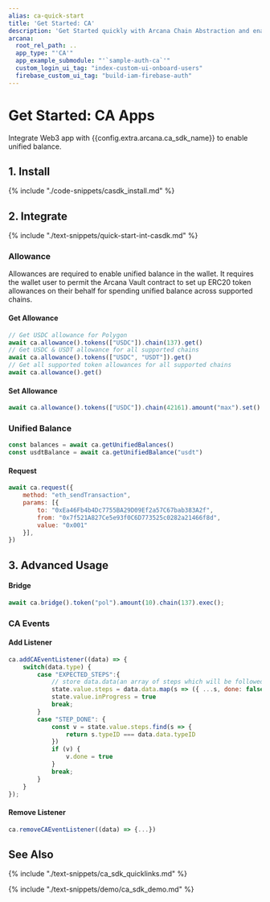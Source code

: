```yaml
---
alias: ca-quick-start
title: 'Get Started: CA'
description: 'Get Started quickly with Arcana Chain Abstraction and enable unified balance for users. Use the Arcana Developer Dashboard to register the app, get a client ID and then use the client ID to integrate the app with the Arcana CA SDK.'
arcana:
  root_rel_path: ..
  app_type: "'CA'"
  app_example_submodule: "'`sample-auth-ca`'"
  custom_login_ui_tag: "index-custom-ui-onboard-users"
  firebase_custom_ui_tag: "build-iam-firebase-auth"
---
```


# Get Started: CA Apps

Integrate Web3 app with {{config.extra.arcana.ca_sdk_name}} to enable unified balance.

<!---
## Prerequisites

{% include "./text-snippets/quick-start-reg-config-ca.md" %}
--->

## 1. Install

{% include "./code-snippets/casdk_install.md" %}

## 2. Integrate

{% include "./text-snippets/quick-start-int-casdk.md" %}

### Allowance

Allowances are required to enable unified balance in the wallet. It requires the wallet user to permit the Arcana Vault contract to set up ERC20 token allowances on their behalf for spending unified balance across supported chains. 

#### Get Allowance

```js
// Get USDC allowance for Polygon
await ca.allowance().tokens(["USDC"]).chain(137).get()
// Get USDC & USDT allowance for all supported chains
await ca.allowance().tokens(["USDC", "USDT"]).get()
// Get all supported token allowances for all supported chains
await ca.allowance().get()
```

#### Set Allowance

```js
await ca.allowance().tokens(["USDC"]).chain(42161).amount("max").set()
```

### Unified Balance

```js
const balances = await ca.getUnifiedBalances()
const usdtBalance = await ca.getUnifiedBalance("usdt")
```

#### Request

```js
await ca.request({
    method: "eth_sendTransaction",
    params: [{
        to: "0xEa46Fb4b4Dc7755BA29D09Ef2a57C67bab383A2f", 
        from: "0x7f521A827Ce5e93f0C6D773525c0282a21466f8d",
        value: "0x001"
    }],
})
```

## 3. Advanced Usage

#### Bridge

```js
await ca.bridge().token("pol").amount(10).chain(137).exec();
```

### CA Events

#### Add Listener

```js
ca.addCAEventListener((data) => {
    switch(data.type) {
        case "EXPECTED_STEPS":{
            // store data.data(an array of steps which will be followed)
            state.value.steps = data.data.map(s => ({ ...s, done: false }))
            state.value.inProgress = true
            break;
        }
        case "STEP_DONE": {
            const v = state.value.steps.find(s => {
                return s.typeID === data.data.typeID
            })
            if (v) {
                v.done = true
            }
            break;
        }
    }
});
```

#### Remove Listener

```js
ca.removeCAEventListener((data) => {...})
```

## See Also

<!---
{% include "./text-snippets/quick-start-common-examples.md" %}
-->

{% include "./text-snippets/ca_sdk_quicklinks.md" %}

{% include "./text-snippets/demo/ca_sdk_demo.md" %}
